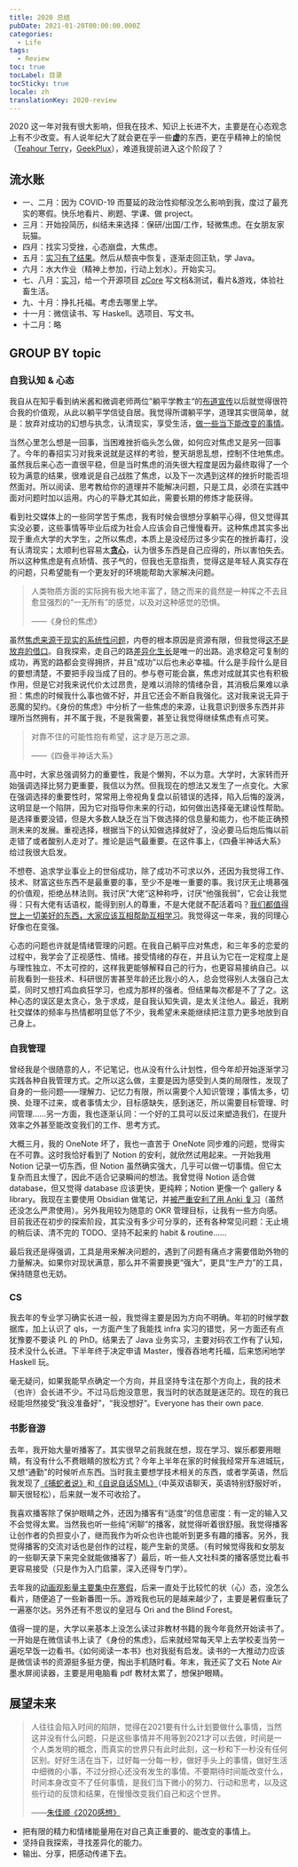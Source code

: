 ```yaml
---
title: 2020 总结
pubDate: 2021-01-20T00:00:00.000Z
categories:
  - Life
tags:
  - Review
toc: true
tocLabel: 目录
tocSticky: true
locale: zh
translationKey: 2020-review
---
```


2020 这一年对我有很大影响，但我在技术、知识上长进不大，主要是在心态观念上有不少改变。有人说年纪大了就会更在乎一些**虚**的东西，更在乎精神上的愉悦（[Teahour Terry](https://pythonhunter.org/episodes/ep21#t=26:15)，[GeekPlux](https://geekplux.com/2021/01/05/2020-summary#%E4%B9%A6)），难道我提前进入这个阶段了？

## 流水账

- 一、二月：因为 COVID-19 而蔓延的政治性抑郁没怎么影响到我，度过了最充实的寒假。快乐地看片、刷题、学课、做 project。
- 三月：开始投简历，纠结未来选择：保研/出国/工作，轻微焦虑。在女朋友家玩猫。
- 四月：找实习受挫，心态崩盘，大焦虑。
- 五月：[实习有了结果](https://mp.weixin.qq.com/s/kNByfbXyGojkDJjDE9KoVg)。然后从颓丧中恢复，逐渐走回正轨，学 Java。
- 六月：水大作业（精神上参加，行动上划水）。开始实习。
- 七、八月：[实习](https://xxchan.github.io/cs/2020/09/02/intern-at-meituan.html)，给一个开源项目 [zCore](https://github.com/rcore-os/zCore) 写文档&测试，看片&游戏，体验社畜生活。
- 九、十月：挣扎托福。考虑去哪里上学。
- 十一月：微信读书、写 Haskell。选项目、写文书。
- 十二月：略

## GROUP BY topic

### 自我认知 & 心态

我自从在知乎看到纳米酱和微调老师两位”躺平学教主“的[布道宣传](https://zhuanlan.zhihu.com/p/63557371)以后就觉得很符合我的价值观，从此以躺平学信徒自居。我觉得所谓躺平学，道理其实很简单，就是：放弃对成功的幻想与执念，认清现实，享受生活，[做一些当下能改变的事情](https://www.zhihu.com/question/348607535/answer/1662674291)。

当然心里怎么想是一回事，当困难挫折临头怎么做，如何应对焦虑又是另一回事了。今年的春招实习对我来说就是这样的考验，整天胡思乱想，控制不住地焦虑。虽然我后来心态一直很平稳，但是当时焦虑的消失很大程度是因为最终取得了一个较为满意的结果，很难说是自己战胜了焦虑，以及下一次遇到这样的挫折时能否坦然面对。所以阅读、思考教给你的道理并不能解决问题，只是工具，必须在实践中面对问题时加以运用。内心的平静尤其如此，需要长期的修炼才能获得。

看到社交媒体上的一些同学苦于焦虑，我有时候会很想分享躺平心得，但又觉得其实没必要，这些事情等毕业后成为社会人应该会自己慢慢看开。这种焦虑其实多出现于重点大学的大学生，之所以焦虑，本质上是没经历过多少实在的挫折毒打，没有认清现实；太顺利也容易太[**贪心**](https://www.zhihu.com/pin/1333358668575207424)，认为很多东西是自己应得的，所以害怕失去。所以这种焦虑是有点矫情、孩子气的，但我也无意指责，觉得这是年轻人真实存在的问题，只希望能有一个更友好的环境能帮助大家解决问题。

> 人类物质方面的实际拥有极大地丰富了，随之而来的竟然是一种挥之不去且愈显强烈的“一无所有”的感觉，以及对这种感觉的恐惧。
>
>——《身份的焦虑》

虽然[焦虑来源于现实的系统性问题](https://www.zhihu.com/question/438689409/answer/1670248288)，内卷的根本原因是资源有限，但我觉得[这不是放弃的借口](https://www.zhihu.com/question/419027866/answer/1479183758)。自我探索，走自己的路[差异化生长](https://www.zhihu.com/question/439063737/answer/1676885438)是唯一的出路。追求稳定可复制的成功，再宽的路都会变得拥挤，并且“成功”以后也未必幸福。什么是手段什么是目的要想清楚，不要把手段当成了目的。参与卷可能会赢，焦虑对成就其实也有积极作用，但是它对我来说代价太过昂贵，是难以消除的情绪杂音，其消极后果难以承担：焦虑的时候我什么事也做不好，并且它还会不断自我强化。这对我来说无异于恶魔的契约。《身份的焦虑》中分析了一些焦虑的来源，让我意识到很多东西并非理所当然拥有，并不属于我，不是我需要，甚至让我觉得继续焦虑有点可笑。

> 对靠不住的可能性抱有希望，这才是万恶之源。
> 
> ——《四叠半神话大系》

高中时，大家总强调努力的重要性，我是个懒狗，不以为意。大学时，大家转而开始强调选择比努力更重要，我信以为然。但我现在的想法又发生了一点变化。大家在强调选择的重要性时，常常用上帝视角复盘以前错误的选择，陷入后悔的漩涡，这明显是一个陷阱，因为它对指导你未来的行动，如何做出选择毫无建设性帮助。是选择重要没错，但是大多数人缺乏在当下做选择的信息量和能力，也不能正确预测未来的发展。重视选择，根据当下的认知做选择就好了，没必要马后炮后悔以前走错了或者酸别人走对了。推论是运气最重要。在这件事上，《四叠半神话大系》给过我很大启发。

不想卷、追求学业事业上的世俗成功，除了成功不可求以外，还因为我觉得工作、技术、财富这些东西不是最重要的事，至少不是唯一重要的事。我讨厌无止境慕强的价值观，拒绝丛林法则。我讨厌”大佬“这种称呼，讨厌“他强我弱”，它会让我觉得：只有大佬有话语权，能得到别人的尊重，不是大佬就不配活着吗？[我们都值得世上一切美好的东西，大家应该互相帮助互相学习](https://www.zhihu.com/pin/1325790682234527744)。我觉得这一年来，我的同理心好像也在变强。

心态的问题也许就是情绪管理的问题。在我自己躺平应对焦虑，和三年多的恋爱的过程中，我学会了正视感性、情绪。接受情绪的存在，并且认为它在一定程度上是与理性独立、不太可控的，这样我更能够解释自己的行为，也更容易接纳自己。以前我看到一些技术、科研很厉害甚至年龄还比我小的人，总会觉得别人太强自己太菜，同时又想打鸡血疯狂学习，也成为那样的强者。但结果每次都是不了了之。这种心态的误区是太贪心，急于求成，是自我认知失调，是太关注他人。最近，我刷社交媒体的频率与热情都明显低了不少，我希望未来能继续把注意力更多地放到自己身上。

### 自我管理

曾经我是个很随意的人，不记笔记，也从没有什么计划性，但今年却开始逐渐学习实践各种自我管理方式。之所以这么做，主要是因为感受到人类的局限性，发现了自身的一些问题——理解力、记忆力有限，所以需要个人知识管理；事情太多，切换、处理不过来，或者事情太少，目标感缺失，感到迷茫，所以需要目标管理、时间管理……另一方面，我也逐渐认同：一个好的工具可以反过来塑造我们，在提升效率之外甚至能改变我们的工作、思考方式。

大概三月，我的 OneNote 坏了，我也一直苦于 OneNote 同步难的问题，觉得实在不可靠。这时我恰好看到了 Notion 的安利，就欣然试用起来。一开始我用 Notion 记录一切东西，但 Notion 虽然确实强大，几乎可以做一切事情。但它太复杂而且太慢了，因此不适合记录瞬间的想法。我曾觉得 Notion 适合做 database，但又觉得 database 应该更快，更纯粹；Notion 更像一个 gallery & library。我现在主要使用 Obsidian 做笔记，并[被严重安利了用 Anki 复习](http://augmentingcognition.com/ltm.html)（虽然还没怎么严肃使用）。另外我用较为随意的 OKR 管理目标，让我有一些方向感。目前我还在初步的探索阶段，其实没有多少可分享的，还有各种常见问题：无止境的稍后读、清不完的 TODO、坚持不起来的 habit & routine……

最后我还是得强调，工具是用来解决问题的，遇到了问题有痛点才需要借助外物的力量解决。如果你对现状满意，那么并不需要换更“强大”，更具“生产力”的工具，保持随意也无妨。

### CS

我去年的专业学习确实长进一般，我觉得主要是因为方向不明确。年初的时候学数据库，加上认识了 qls，一方面产生了我能找 infra 实习的错觉，另一方面还有点犹豫要不要读 PL 的 PhD。结果去了 Java 业务实习，主要对码农工作有了认知，技术没什么长进。下半年终于决定申请 Master，慢吞吞地考托福，后来悠闲地学 Haskell 玩。

毫无疑问，如果我能早点确定一个方向，并且坚持专注在那个方向上，我的技术（也许）会长进不少。不过马后炮没意思，我当时的状态就是迷茫的。现在的我已经能坦然接受“我没准备好”，“我没想好”。Everyone has their own pace.

### 书影音游

去年，我开始大量听播客了。其实很早之前我就在想，现在学习、娱乐都要用眼睛，有没有什么不费眼睛的放松方式？今年上半年在家的时候我经常开车进城玩，又想“通勤"的时候听点东西。当时我主要想学技术相关的东西，或者学英语，然后我发现了[《捕蛇者说》](https://pythonhunter.org/)和[《自说自话SML》](https://space.bilibili.com/538831508/)（中英双语聊天，英语特别舒服好听，聊天很轻松），后来就一发不可收拾了。

我喜欢播客除了保护眼睛之外，还因为播客有“适度”的信息密度：有一定的输入又不会觉得太累。当然我也听一些纯“闲聊”的播客，就觉得听着很舒服。我觉得播客让创作者的负担变小了，继而我作为听众也许也能听到更多有趣的播客。另外，我觉得播客的交流对话也是创作的过程，能产生新的灵感。（有时候觉得我和女朋友的一些聊天录下来完全就能做播客了）最后，听一些人文社科类的播客感觉比看书更容易接受（只是作为入门启蒙，深入还得专门学）。

去年我的[动画观影量主要集中在寒假](https://mp.weixin.qq.com/s/FCxZ-BV_hIljxuAnTdRcsg)，后来一直处于比较忙的状（心）态，没怎么看片，随便追了一些新番图一乐。游戏我也玩的是越来越少了，主要是暑假重玩了一遍塞尔达。另外还有不思议的皇冠与 Ori and the Blind Forest。

值得一提的是，大学以来基本上没怎么读过非教材书籍的我今年竟然开始读书了。一开始是在微信读书上读了《身份的焦虑》，后来就经常每天早上去学校麦当劳一遍吃早饭一边看书。《如何阅读一本书》也对我挺有启发。读书的一大推动力应该是微信读书的资源挺多挺方便，掏出手机随时看。年末，我还买了文石 Note Air 墨水屏阅读器，主要是用电脑看 pdf 教材太累了，想保护眼睛。

## 展望未来

> 人往往会陷入时间的陷阱，觉得在2021要有什么计划要做什么事情，当然这并没有什么问题，只是这些事情并不用等到2021才可以去做，时间是一个人类发明的概念，而真实的世界只有此时此刻，这一秒和下一秒没有任何区别。好好生活在当下，过好每一分每一秒，做好手头上的事情，做好生活中细微的小事，不过分担心还没有发生的事情。不要期待时间能改变什么，时间本身改变不了任何事情，是我们当下微小的努力、行动和思考，以及这些行动的反馈和结果，在慢慢改变我们自己和这个世界。
>
> ——[朱佳顺《2020感想》](https://zhuanlan.zhihu.com/p/341537007)

- 把有限的精力和情绪能量用在对自己真正重要的、能改变的事情上。
- 坚持自我探索，寻找差异化的能力。
- 输出、分享，把感动传递下去。
